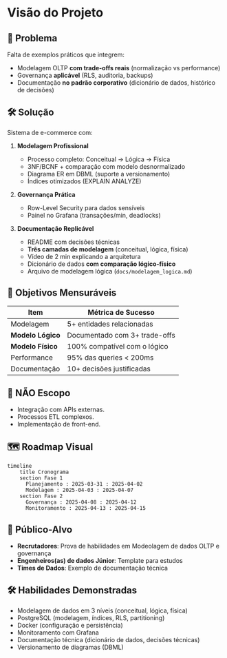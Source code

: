 # Visão do Projeto

## 🔎 Problema
Falta de exemplos práticos que integrem:
- Modelagem OLTP **com trade-offs reais** (normalização vs performance)
- Governança **aplicável** (RLS, auditoria, backups)
- Documentação **no padrão corporativo** (dicionário de dados, histórico de decisões)

## 🛠️ Solução
Sistema de e-commerce com:

1. **Modelagem Profissional**
   - Processo completo: Conceitual → Lógica → Física
   - 3NF/BCNF + comparação com modelo desnormalizado
   - Diagrama ER em DBML (suporte a versionamento)
   - Índices otimizados (EXPLAIN ANALYZE)

2. **Governança Prática**
   - Row-Level Security para dados sensíveis
   - Painel no Grafana (transações/min, deadlocks)

3. **Documentação Replicável**
   - README com decisões técnicas
   - **Três camadas de modelagem** (conceitual, lógica, física)
   - Vídeo de 2 min explicando a arquitetura
   - Dicionário de dados **com comparação lógico-físico**
   - Arquivo de modelagem lógica (`docs/modelagem_logica.md`)

## 🎯 Objetivos Mensuráveis
| Item              | Métrica de Sucesso            |
| ----------------- | ----------------------------- |
| Modelagem         | 5+ entidades relacionadas     |
| **Modelo Lógico** | Documentado com 3+ trade-offs |
| **Modelo Físico** | 100% compatível com o lógico  |
| Performance       | 95% das queries < 200ms       |
| Documentação      | 10+ decisões justificadas     |

## 🚫 NÃO Escopo
- Integração com APIs externas.
- Processos ETL complexos.
- Implementação de front-end.

## 🗺️ Roadmap Visual

```mermaid
timeline
    title Cronograma
    section Fase 1
      Planejamento : 2025-03-31 : 2025-04-02
      Modelagem : 2025-04-03 : 2025-04-07
    section Fase 2
      Governança : 2025-04-08 : 2025-04-12
      Monitoramento : 2025-04-13 : 2025-04-15
```

## 👥 Público-Alvo
- **Recrutadores**: Prova de habilidades em Modeolagem de dados OLTP e governança
- **Engenheiros(as) de dados Júnior**: Template para estudos
- **Times de Dados**: Exemplo de documentação técnica

## 🛠️ Habilidades Demonstradas
- Modelagem de dados em 3 níveis (conceitual, lógica, física)
- PostgreSQL (modelagem, índices, RLS, partitioning)
- Docker (configuração e persistência)
- Monitoramento com Grafana
- Documentação técnica (dicionário de dados, decisões técnicas)
- Versionamento de diagramas (DBML)